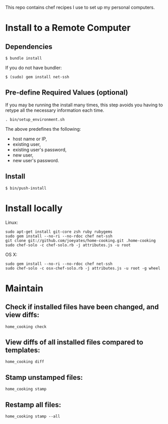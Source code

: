 This repo contains chef recipes I use to set up my personal computers.

# Install to a Remote Computer

## Dependencies

```shell
$ bundle install
```

If you do not have bundler:

```shell
$ (sudo) gem install net-ssh
```

## Pre-define Required Values (optional)

If you may be running the install many times, this step avoids you having
to retype all the necessary information each time.

```shell
. bin/setup_environment.sh
```

The above predefines the following:

* host name or IP,
* existing user,
* existing user's password,
* new user,
* new user's password.

## Install

```shell
$ bin/push-install
```

# Install locally
Linux:
```shell
sudo apt-get install git-core zsh ruby rubygems
sudo gem install --no-ri --no-rdoc chef net-ssh
git clone git://github.com/joeyates/home-cooking.git .home-cooking
sudo chef-solo -c chef-solo.rb -j attributes.js -u root
```

OS X:
```shell
sudo gem install --no-ri --no-rdoc chef net-ssh
sudo chef-solo -c osx-chef-solo.rb -j attributes.js -u root -g wheel
```

# Maintain

## Check if installed files have been changed, and view diffs:

```shell
home_cooking check
```

## View diffs of all installed files compared to templates:

```shell
home_cooking diff
```

## Stamp unstamped files:
```shell
home_cooking stamp
```

## Restamp all files:
```shell
home_cooking stamp --all
```

